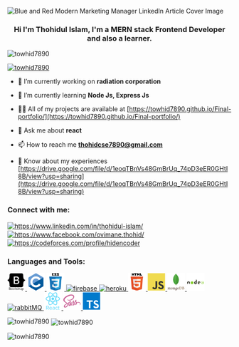 
![Blue and Red Modern Marketing Manager LinkedIn Article Cover Image](https://user-images.githubusercontent.com/44175849/204558463-f798fee0-0d00-4f34-97be-f9c5507c2c28.png)
<h3 align="center">Hi I'm Thohidul Islam, I'm a MERN stack Frontend Developer and also a learner.</h3>

<p align="left"> <img src="https://komarev.com/ghpvc/?username=towhid7890&label=Profile%20views&color=0e75b6&style=flat" alt="towhid7890" /> </p>

<p align="left"> <a href="https://github.com/ryo-ma/github-profile-trophy"><img src="https://github-profile-trophy.vercel.app/?username=towhid7890" alt="towhid7890" /></a> </p>

- 🔭 I’m currently working on **radiation corporation**

- 🌱 I’m currently learning **Node Js, Express Js**

- 👨‍💻 All of my projects are available at [https://towhid7890.github.io/Final-portfolio/](https://towhid7890.github.io/Final-portfolio/)

- 💬 Ask me about **react**

- 📫 How to reach me **thohidcse7890@gmail.com**

- 📄 Know about my experiences [https://drive.google.com/file/d/1eoqTBnVs48GmBrUq_74pD3eER0GHtI8B/view?usp=sharing](https://drive.google.com/file/d/1eoqTBnVs48GmBrUq_74pD3eER0GHtI8B/view?usp=sharing)

<h3 align="left">Connect with me:</h3>
<p align="left">
<a href="https://linkedin.com/in/https://www.linkedin.com/in/thohidul-islam/" target="blank"><img align="center" src="https://raw.githubusercontent.com/rahuldkjain/github-profile-readme-generator/master/src/images/icons/Social/linked-in-alt.svg" alt="https://www.linkedin.com/in/thohidul-islam/" height="30" width="40" /></a>
<a href="https://fb.com/https://www.facebook.com/ovimane.thohid/" target="blank"><img align="center" src="https://raw.githubusercontent.com/rahuldkjain/github-profile-readme-generator/master/src/images/icons/Social/facebook.svg" alt="https://www.facebook.com/ovimane.thohid/" height="30" width="40" /></a>
<a href="https://codeforces.com/profile/https://codeforces.com/profile/hidencoder" target="blank"><img align="center" src="https://raw.githubusercontent.com/rahuldkjain/github-profile-readme-generator/master/src/images/icons/Social/codeforces.svg" alt="https://codeforces.com/profile/hidencoder" height="30" width="40" /></a>
</p>

<h3 align="left">Languages and Tools:</h3>
<p align="left"> <a href="https://getbootstrap.com" target="_blank" rel="noreferrer"> <img src="https://raw.githubusercontent.com/devicons/devicon/master/icons/bootstrap/bootstrap-plain-wordmark.svg" alt="bootstrap" width="40" height="40"/> </a> <a href="https://www.cprogramming.com/" target="_blank" rel="noreferrer"> <img src="https://raw.githubusercontent.com/devicons/devicon/master/icons/c/c-original.svg" alt="c" width="40" height="40"/> </a> <a href="https://www.w3schools.com/css/" target="_blank" rel="noreferrer"> <img src="https://raw.githubusercontent.com/devicons/devicon/master/icons/css3/css3-original-wordmark.svg" alt="css3" width="40" height="40"/> </a> <a href="https://firebase.google.com/" target="_blank" rel="noreferrer"> <img src="https://www.vectorlogo.zone/logos/firebase/firebase-icon.svg" alt="firebase" width="40" height="40"/> </a> <a href="https://heroku.com" target="_blank" rel="noreferrer"> <img src="https://www.vectorlogo.zone/logos/heroku/heroku-icon.svg" alt="heroku" width="40" height="40"/> </a> <a href="https://www.w3.org/html/" target="_blank" rel="noreferrer"> <img src="https://raw.githubusercontent.com/devicons/devicon/master/icons/html5/html5-original-wordmark.svg" alt="html5" width="40" height="40"/> </a> <a href="https://developer.mozilla.org/en-US/docs/Web/JavaScript" target="_blank" rel="noreferrer"> <img src="https://raw.githubusercontent.com/devicons/devicon/master/icons/javascript/javascript-original.svg" alt="javascript" width="40" height="40"/> </a> <a href="https://www.mongodb.com/" target="_blank" rel="noreferrer"> <img src="https://raw.githubusercontent.com/devicons/devicon/master/icons/mongodb/mongodb-original-wordmark.svg" alt="mongodb" width="40" height="40"/> </a> <a href="https://nodejs.org" target="_blank" rel="noreferrer"> <img src="https://raw.githubusercontent.com/devicons/devicon/master/icons/nodejs/nodejs-original-wordmark.svg" alt="nodejs" width="40" height="40"/> </a> <a href="https://www.rabbitmq.com" target="_blank" rel="noreferrer"> <img src="https://www.vectorlogo.zone/logos/rabbitmq/rabbitmq-icon.svg" alt="rabbitMQ" width="40" height="40"/> </a> <a href="https://reactjs.org/" target="_blank" rel="noreferrer"> <img src="https://raw.githubusercontent.com/devicons/devicon/master/icons/react/react-original-wordmark.svg" alt="react" width="40" height="40"/> </a> <a href="https://sass-lang.com" target="_blank" rel="noreferrer"> <img src="https://raw.githubusercontent.com/devicons/devicon/master/icons/sass/sass-original.svg" alt="sass" width="40" height="40"/> </a> <a href="https://www.typescriptlang.org/" target="_blank" rel="noreferrer"> <img src="https://raw.githubusercontent.com/devicons/devicon/master/icons/typescript/typescript-original.svg" alt="typescript" width="40" height="40"/> </a> </p>

<p><img align="left" src="https://github-readme-stats.vercel.app/api/top-langs?username=towhid7890&show_icons=true&locale=en&layout=compact" alt="towhid7890" /></p>

<p>&nbsp;<img align="center" src="https://github-readme-stats.vercel.app/api?username=towhid7890&show_icons=true&locale=en" alt="towhid7890" /></p>

<p><img align="center" src="https://github-readme-streak-stats.herokuapp.com/?user=towhid7890&" alt="towhid7890" /></p>
